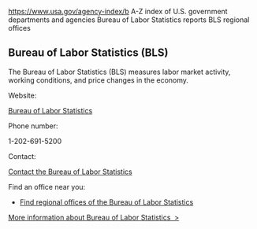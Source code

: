 

https://www.usa.gov/agency-index/b
A-Z index of U.S. government departments and agencies
Bureau of Labor Statistics reports
BLS regional offices

Bureau of Labor Statistics (BLS)
--------------------------------

The Bureau of Labor Statistics (BLS) measures labor market activity, working conditions, and price changes in the economy.

Website:

[Bureau of Labor Statistics](https://stats.bls.gov/)

Phone number:

1-202-691-5200

Contact:

[Contact the Bureau of Labor Statistics](https://stats.bls.gov/bls/contact.htm)

Find an office near you:

* [Find regional offices of the Bureau of Labor Statistics](https://www.bls.gov/bls/regnhome.htm)

[More information about Bureau of Labor Statistics  >](https://www.usa.gov/agencies/bureau-of-labor-statistics)
